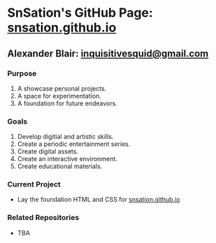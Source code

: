 # SnSation's GitHub Page: [snsation.github.io](https://snsation.github.io)

## Alexander Blair: inquisitivesquid@gmail.com

### Purpose
1. A showcase personal projects.
2. A space for experimentation.
3. A foundation for future endeavors.

### Goals
1. Develop digitial and artistic skills.
2. Create a periodic entertainment series.
3. Create digital assets.
4. Create an interactive environment.
5. Create educational materials.

### Current Project
* Lay the foundation HTML and CSS for [snsation.github.io](https://snsation.github.io)

### Related Repositories
* TBA